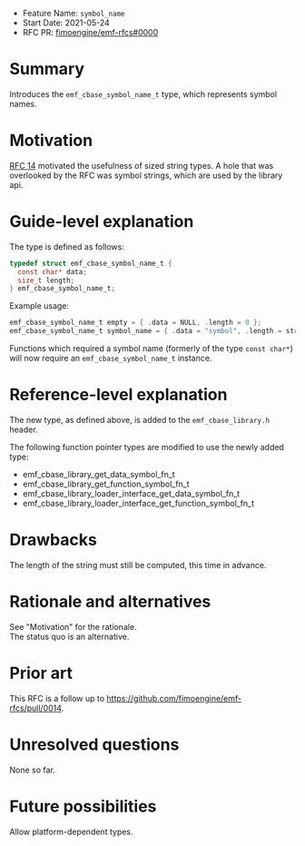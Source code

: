 - Feature Name: `symbol_name`
- Start Date: 2021-05-24
- RFC PR: [fimoengine/emf-rfcs#0000](https://github.com/fimoengine/emf-rfcs/pull/0000)

# Summary

[summary]: #summary

Introduces the `emf_cbase_symbol_name_t` type, which represents symbol names.

# Motivation

[motivation]: #motivation

[RFC 14](https://github.com/fimoengine/emf-rfcs/pull/0014) motivated the usefulness of sized string types. A hole that
was overlooked by the RFC was symbol strings, which are used by the library api.

# Guide-level explanation

[guide-level-explanation]: #guide-level-explanation

The type is defined as follows:

```c
typedef struct emf_cbase_symbol_name_t {
  const char* data;
  size_t length;
} emf_cbase_symbol_name_t;
```

Example usage:

```c
emf_cbase_symbol_name_t empty = { .data = NULL, .length = 0 };
emf_cbase_symbol_name_t symbol_name = { .data = "symbol", .length = strlen("symbol") };
```

Functions which required a symbol name (formerly of the type `const char*`) will now require
an `emf_cbase_symbol_name_t` instance.

# Reference-level explanation

[reference-level-explanation]: #reference-level-explanation

The new type, as defined above, is added to the `emf_cbase_library.h` header.

The following function pointer types are modified to use the newly added type:

- emf_cbase_library_get_data_symbol_fn_t
- emf_cbase_library_get_function_symbol_fn_t
- emf_cbase_library_loader_interface_get_data_symbol_fn_t
- emf_cbase_library_loader_interface_get_function_symbol_fn_t

# Drawbacks

[drawbacks]: #drawbacks

The length of the string must still be computed, this time in advance.

# Rationale and alternatives

[rationale-and-alternatives]: #rationale-and-alternatives

See "Motivation" for the rationale.  
The status quo is an alternative.

# Prior art

[prior-art]: #prior-art

This RFC is a follow up to https://github.com/fimoengine/emf-rfcs/pull/0014.

# Unresolved questions

[unresolved-questions]: #unresolved-questions

None so far.

# Future possibilities

[future-possibilities]: #future-possibilities

Allow platform-dependent types.

